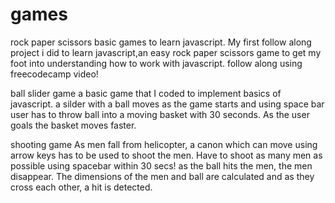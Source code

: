 # games
rock paper scissors
basic games to learn javascript.
My first follow along project i did to learn javascript,an easy rock paper scissors game to get my foot into understanding how to work with javascript.
follow along using freecodecamp video!

ball slider game
 a basic game that I coded to implement basics of javascript. 
 a silder with a ball moves as the game starts and using space bar user has to throw ball into a moving basket with 30 seconds. As the user goals the basket moves faster.

shooting game
As men fall from helicopter, a canon which can move using arrow keys has to be used to shoot the men. Have to shoot as many men as possible using spacebar within 30 secs! as the ball hits the men, the men disappear. The dimensions of the men and ball are calculated and as they cross each other, a hit is detected. 
 
